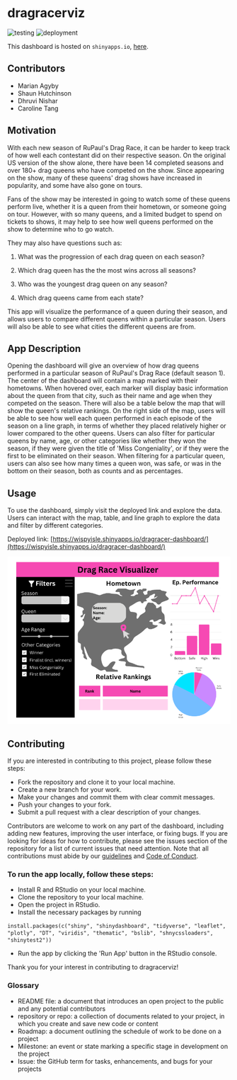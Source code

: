 # dragracerviz

![testing](https://github.com/UBC-MDS/dragracerviz/actions/workflows/testing.yml/badge.svg)
![deployment](https://github.com/UBC-MDS/dragracerviz/actions/workflows/deploy-app.yaml/badge.svg)


This dashboard is hosted on `shinyapps.io`, [here](https://wispyisle.shinyapps.io/dragracer-dashboard/).

## Contributors

-   Marian Agyby
-   Shaun Hutchinson
-   Dhruvi Nishar
-   Caroline Tang

## Motivation

With each new season of RuPaul's Drag Race, it can be harder to keep track of how well each contestant did on their respective season. On the original US version of the show alone, there have been 14 completed seasons and over 180+ drag queens who have competed on the show. Since appearing on the show, many of these queens' drag shows have increased in popularity, and some have also gone on tours.

Fans of the show may be interested in going to watch some of these queens perform live, whether it is a queen from their hometown, or someone going on tour. However, with so many queens, and a limited budget to spend on tickets to shows, it may help to see how well queens performed on the show to determine who to go watch.

They may also have questions such as:

1.  What was the progression of each drag queen on each season?

2.  Which drag queen has the the most wins across all seasons?

3.  Who was the youngest drag queen on any season?

4.  Which drag queens came from each state?

This app will visualize the performance of a queen during their season, and allows users to compare different queens within a particular season. Users will also be able to see what cities the different queens are from.

## App Description

Opening the dashboard will give an overview of how drag queens performed in a particular season of RuPaul's Drag Race (default season 1). The center of the dashboard will contain a map marked with their hometowns. When hovered over, each marker will display basic information about the queen from that city, such as their name and age when they competed on the season. There will also be a table below the map that will show the queen's relative rankings. On the right side of the map, users will be able to see how well each queen performed in each episode of the season on a line graph, in terms of whether they placed relatively higher or lower compared to the other queens. Users can also filter for particular queens by name, age, or other categories like whether they won the season, if they were given the title of 'Miss Congeniality', or if they were the first to be eliminated on their season. When filtering for a particular queen, users can also see how many times a queen won, was safe, or was in the bottom on their season, both as counts and as percentages.

## Usage
To use the dashboard, simply visit the deployed link and explore the data. Users can interact with the map, table, and line graph to explore the data and filter by different categories.

Deployed link: [https://wispyisle.shinyapps.io/dragracer-dashboard/](https://wispyisle.shinyapps.io/dragracer-dashboard/)

![dashboard proposal](img/dashboard.png)

## Contributing
If you are interested in contributing to this project, please follow these steps:

- Fork the repository and clone it to your local machine.
- Create a new branch for your work.
- Make your changes and commit them with clear commit messages.
- Push your changes to your fork.
- Submit a pull request with a clear description of your changes.

Contributors are welcome to work on any part of the dashboard, including adding new features, improving the user interface, or fixing bugs. If you are looking for ideas for how to contribute, please see the issues section of the repository for a list of current issues that need attention. 
Note that all contributions must abide by our [guidelines](CONTRIBUTING.md) and [Code of Conduct](CODE_OF_CONDUCT.md).

### To run the app locally, follow these steps:

- Install R and RStudio on your local machine.
- Clone the repository to your local machine.
- Open the project in RStudio.
- Install the necessary packages by running 
```
install.packages(c("shiny", "shinydashboard", "tidyverse", "leaflet", "plotly", "DT", "viridis", "thematic", "bslib", "shnycssloaders", "shinytest2"))
```
- Run the app by clicking the 'Run App' button in the RStudio console.

Thank you for your interest in contributing to dragracerviz!

### Glossary
- README file: a document that introduces an open project to the public and any potential contributors
- repository or repo: a collection of documents related to your project, in which you create and save new code or content
- Roadmap: a document outlining the schedule of work to be done on a project
- Milestone: an event or state marking a specific stage in development on the project
- Issue: the GitHub term for tasks, enhancements, and bugs for your projects
